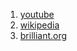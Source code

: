 1. <a href="https://www.youtube.com/watch?v=cQ5MsiGaDY8">youtube</a>
2. <a href="https://en.wikipedia.org/wiki/Hungarian_algorithm">wikipedia</a>
3. <a href="https://brilliant.org/wiki/hungarian-matching/">brilliant.org</a>
